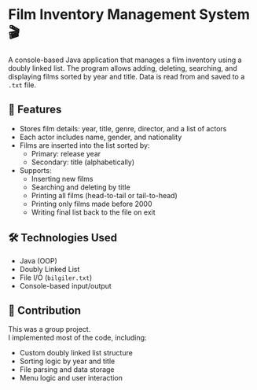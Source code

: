 # Film Inventory Management System 🎬

A console-based Java application that manages a film inventory using a doubly linked list. The program allows adding, deleting, searching, and displaying films sorted by year and title. Data is read from and saved to a `.txt` file.

## 📌 Features

- Stores film details: year, title, genre, director, and a list of actors
- Each actor includes name, gender, and nationality
- Films are inserted into the list sorted by:
  - Primary: release year
  - Secondary: title (alphabetically)
- Supports:
  - Inserting new films
  - Searching and deleting by title
  - Printing all films (head-to-tail or tail-to-head)
  - Printing only films made before 2000
  - Writing final list back to the file on exit

## 🛠️ Technologies Used

- Java (OOP)
- Doubly Linked List
- File I/O (`bilgiler.txt`)
- Console-based input/output

## 👤 Contribution

This was a group project.  
I implemented most of the code, including:
- Custom doubly linked list structure
- Sorting logic by year and title
- File parsing and data storage
- Menu logic and user interaction

